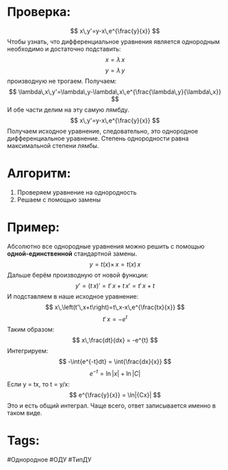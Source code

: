 # Проверка:
$$ x\,y'=y-x\,e^{\frac{y}{x}} $$
Чтобы узнать, что дифференциальное уравнения является однородным необходимо и достаточно подставить:
$$ x = \lambda\,x $$
$$ y = \lambda\,y $$
производную не трогаем. Получаем:
$$ \lambda\,x\,y'=\lambda\,y-\lambda\,x\,e^{\frac{\lambda\,y}{\lambda\,x}} $$
И обе части делим на эту самую лямбду.
$$ x\,y'=y-x\,e^{\frac{y}{x}} $$
Получаем исходное уравнение, следовательно, это однородное дифференциальное уравнение. Степень однородности равна максимальной степени лямбы.

# Алгоритм:
1. Проверяем уравнение на однородность
2. Решаем с помощью замены

# Пример:

Абсолютно все однородные уравнения можно решить с помощью **одной-единственной** стандартной замены.
$$ y = t(x)\times\,x = t(x)\,x $$
Дальше берём производную от новой функции:
$$ y' = (t\,x)' = t'\,x + t\,x' = t'\,x + t $$ И подставляем в наше исходное уравнение:
$$ x\,\left(t'\,x+t\right)=t\,x-x\,e^{\frac{tx}{x}} $$
$$ t'\,x = -e^{t} $$
Таким образом:
$$ x\,\frac{dt}{dx} = -e^{t} $$
Интегрируем:
$$ -\int{e^{-t}dt} = \int{\frac{dx}{x}} $$
$$ e^{-t} = \ln|{x}| + \ln|{C}| $$
Если y = tx, то t = y/x:
$$ e^{\frac{y}{x}} = \ln|{Cx}| $$ Это и есть общий интеграл. Чаще всего, ответ записывается именно в таком виде.

# Tags:
#Однородное
#ОДУ
#ТипДУ
